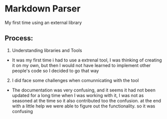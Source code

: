 # Markdown Parser


My first time using an external library

## Process:


1. Understanding libraries and Tools
 
 - It was my first time i had to use a extrenal tool, I was thinking of creating it on my own, but then I would not have learned to implement other people's code so I decided to go that way


2. I did face some challenges when comunnicating with the tool

- The documentation was very confusing, and it seems it had not been updated for a long time when I was working with it, I was not as seasoned at the time so it also contributed too the confusion. at the end with a little help we were able to figure out the functionality. so it was confusing




 

